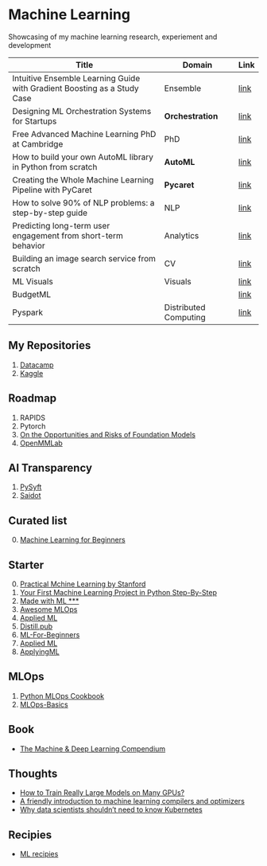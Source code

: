 # Machine Learning
Showcasing of my machine learning research, experiement and development

| Title | Domain | Link |
|-|-|-|
| Intuitive Ensemble Learning Guide with Gradient Boosting as a Study Case | Ensemble | [link](https://towardsdatascience.com/intuitive-ensemble-learning-guide-with-gradient-boosting-as-a-study-case-9a3bc1ba1e09) |
| Designing ML Orchestration Systems for Startups | **Orchestration** | [link](https://link.medium.com/h2OkDuA6tbb) |
| Free Advanced Machine Learning PhD at Cambridge | PhD | [link](https://medium.com/analytics-vidhya/free-advanced-machine-learning-phd-at-cambridge-60bbca893d1a) |
| How to build your own AutoML library in Python from scratch | **AutoML** | [link](https://towardsdatascience.com/how-to-build-your-own-automl-library-in-python-from-scratch-995940f3fa71) |
| Creating the Whole Machine Learning Pipeline with PyCaret | **Pycaret** | [link](https://towardsdatascience.com/creating-the-whole-machine-learning-pipeline-with-pycaret-db39a3006840) |
| How to solve 90% of NLP problems: a step-by-step guide | NLP | [link](https://blog.insightdatascience.com/how-to-solve-90-of-nlp-problems-a-step-by-step-guide-fda605278e4e) |
| Predicting long-term user engagement from short-term behavior | Analytics | [link](https://blog.insightdatascience.com/predicting-long-term-user-engagement-from-short-term-behavior-2d10d64b2c9f) |
| Building an image search service from scratch | CV | [link](https://blog.insightdatascience.com/the-unreasonable-effectiveness-of-deep-learning-representations-4ce83fc663cf) |
| ML Visuals | Visuals | [link](https://github.com/dair-ai/ml-visuals) |
| BudgetML | | [link](https://github.com/ebhy/budgetml) |
| Pyspark | Distributed Computing | [link](https://jacobcelestine.com/knowledge_repo/colab_and_pyspark/) |

## My Repositories
1. [Datacamp](https://github.com/bhuiyanmobasshir94/Datacamp)
2. [Kaggle](https://github.com/bhuiyanmobasshir94/Kaggle)

## Roadmap
1. RAPIDS
2. Pytorch
3. [On the Opportunities and Risks of Foundation Models](https://arxiv.org/pdf/2108.07258.pdf)
4. [OpenMMLab](https://openmmlab.com/home)

## AI Transparency
1. [PySyft](https://github.com/OpenMined/PySyft)
2. [Saidot](https://www.saidot.ai/)

## Curated list
0. [Machine Learning for Beginners](https://microsoft.github.io/ML-For-Beginners/#/)

## Starter 
0. [Practical Mchine Learning by Stanford](https://c.d2l.ai/stanford-cs329p/index.html)
1. [Your First Machine Learning Project in Python Step-By-Step](https://machinelearningmastery.com/machine-learning-in-python-step-by-step/)
2. [Made with ML ***](https://madewithml.com/) 
3. [Awesome MLOps](https://github.com/visenger/awesome-mlops)
4. [Applied ML](https://github.com/eugeneyan/applied-ml)
5. [Distill.pub](https://distill.pub/)
6. [ML-For-Beginners](https://github.com/microsoft/ML-For-Beginners)
7. [Applied ML](https://github.com/eugeneyan/applied-ml)
8. [ApplyingML](https://applyingml.com/)

## MLOps
1. [Python MLOps Cookbook](https://github.com/noahgift/Python-MLOps-Cookbook)
2. [MLOps-Basics](https://github.com/graviraja/MLOps-Basics)

## Book
- [The Machine & Deep Learning Compendium](https://book.mlcompendium.com/)

## Thoughts
- [How to Train Really Large Models on Many GPUs?](https://lilianweng.github.io/lil-log/2021/09/24/train-large-neural-networks.html)
- [A friendly introduction to machine learning compilers and optimizers](https://huyenchip.com/2021/09/07/a-friendly-introduction-to-machine-learning-compilers-and-optimizers.html)
- [Why data scientists shouldn’t need to know Kubernetes](https://huyenchip.com/2021/09/13/data-science-infrastructure.html)

## Recipies
- [ML recipies](http://preview.d2l.ai/d2l-recipes/master/)
